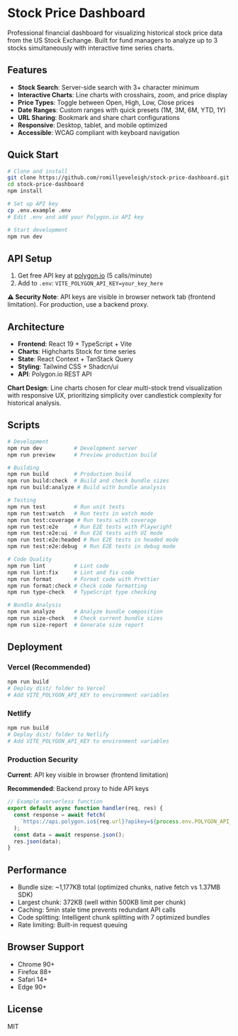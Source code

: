 # Stock Price Dashboard

Professional financial dashboard for visualizing historical stock price data from the US Stock Exchange. Built for fund managers to analyze up to 3 stocks simultaneously with interactive time series charts.

## Features

- **Stock Search**: Server-side search with 3+ character minimum
- **Interactive Charts**: Line charts with crosshairs, zoom, and price display
- **Price Types**: Toggle between Open, High, Low, Close prices
- **Date Ranges**: Custom ranges with quick presets (1M, 3M, 6M, YTD, 1Y)
- **URL Sharing**: Bookmark and share chart configurations
- **Responsive**: Desktop, tablet, and mobile optimized
- **Accessible**: WCAG compliant with keyboard navigation

## Quick Start

```bash
# Clone and install
git clone https://github.com/romillyeveleigh/stock-price-dashboard.git
cd stock-price-dashboard
npm install

# Set up API key
cp .env.example .env
# Edit .env and add your Polygon.io API key

# Start development
npm run dev
```

## API Setup

1. Get free API key at [polygon.io](https://polygon.io/) (5 calls/minute)
2. Add to `.env`: `VITE_POLYGON_API_KEY=your_key_here`

**⚠️ Security Note**: API keys are visible in browser network tab (frontend limitation). For production, use a backend proxy.

## Architecture

- **Frontend**: React 19 + TypeScript + Vite
- **Charts**: Highcharts Stock for time series
- **State**: React Context + TanStack Query
- **Styling**: Tailwind CSS + Shadcn/ui
- **API**: Polygon.io REST API

**Chart Design**: Line charts chosen for clear multi-stock trend visualization with responsive UX, prioritizing simplicity over candlestick complexity for historical analysis.

## Scripts

```bash
# Development
npm run dev          # Development server
npm run preview      # Preview production build

# Building
npm run build        # Production build
npm run build:check  # Build and check bundle sizes
npm run build:analyze # Build with bundle analysis

# Testing
npm run test         # Run unit tests
npm run test:watch   # Run tests in watch mode
npm run test:coverage # Run tests with coverage
npm run test:e2e     # Run E2E tests with Playwright
npm run test:e2e:ui  # Run E2E tests with UI mode
npm run test:e2e:headed # Run E2E tests in headed mode
npm run test:e2e:debug  # Run E2E tests in debug mode

# Code Quality
npm run lint         # Lint code
npm run lint:fix     # Lint and fix code
npm run format       # Format code with Prettier
npm run format:check # Check code formatting
npm run type-check   # TypeScript type checking

# Bundle Analysis
npm run analyze      # Analyze bundle composition
npm run size-check   # Check current bundle sizes
npm run size-report  # Generate size report
```

## Deployment

### Vercel (Recommended)

```bash
npm run build
# Deploy dist/ folder to Vercel
# Add VITE_POLYGON_API_KEY to environment variables
```

### Netlify

```bash
npm run build
# Deploy dist/ folder to Netlify
# Add VITE_POLYGON_API_KEY to environment variables
```

### Production Security

**Current**: API key visible in browser (frontend limitation)

**Recommended**: Backend proxy to hide API keys

```javascript
// Example serverless function
export default async function handler(req, res) {
  const response = await fetch(
    `https://api.polygon.io${req.url}?apikey=${process.env.POLYGON_API_KEY}`
  );
  const data = await response.json();
  res.json(data);
}
```

## Performance

- Bundle size: ~1,177KB total (optimized chunks, native fetch vs 1.37MB SDK)
- Largest chunk: 372KB (well within 500KB limit per chunk)
- Caching: 5min stale time prevents redundant API calls
- Code splitting: Intelligent chunk splitting with 7 optimized bundles
- Rate limiting: Built-in request queuing

## Browser Support

- Chrome 90+
- Firefox 88+
- Safari 14+
- Edge 90+

## License

MIT
